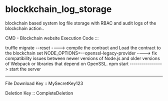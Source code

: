 # blockkchain_log_storage
blockchain based system log file storage with RBAC and audit logs of the blockchain action..


CMD - Blockchain website Execution Code :::     

truffle migrate --reset  ----> compile the contract and Load the contract to the blockchain 
set NODE_OPTIONS=--openssl-legacy-provider  ---->  fix compatibility issues between newer versions of Node.js and older versions of Webpack or libraries that depend on OpenSSL.
npm start    ----------------> start the server 


--------------------------------------

File  Download Key ::  MySecretKey123

Deletion Key ::  CompleteDeletion
